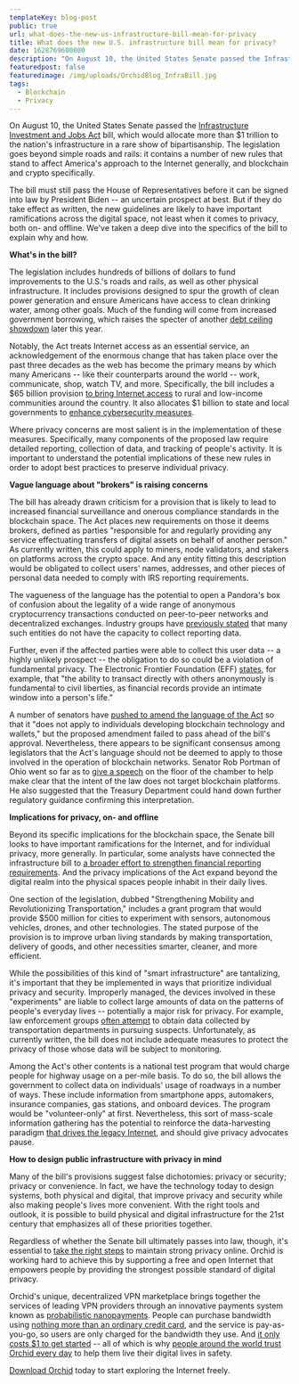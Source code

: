 ```yaml
---
templateKey: blog-post
public: true
url: what-does-the-new-us-infrastructure-bill-mean-for-privacy
title: What does the new U.S. infrastructure bill mean for privacy?
date: 1628769600000
description: "On August 10, the United States Senate passed the Infrastructure Investment and Jobs Act bill. The legislation goes beyond simple roads and rails: it contains a number of new rules that stand to affect America’s approach to the Internet generally, and blockchain and crypto specifically."
featuredpost: false
featuredimage: /img/uploads/OrchidBlog_InfraBill.jpg
tags:
  - Blockchain
  - Privacy
---
```

On August 10, the United States Senate passed the [Infrastructure Investment and Jobs Act](https://www.cbo.gov/system/files/2021-08/hr3684_infrastructure.pdf) bill, which would allocate more than $1 trillion to the nation's infrastructure in a rare show of bipartisanship. The legislation goes beyond simple roads and rails: it contains a number of new rules that stand to affect America's approach to the Internet generally, and blockchain and crypto specifically.

The bill must still pass the House of Representatives before it can be signed into law by President Biden -- an uncertain prospect at best. But if they do take effect as written, the new guidelines are likely to have important ramifications across the digital space, not least when it comes to privacy, both on- and offline. We've taken a deep dive into the specifics of the bill to explain why and how.

**What's in the bill?**

The legislation includes hundreds of billions of dollars to fund improvements to the U.S.'s roads and rails, as well as other physical infrastructure. It includes provisions designed to spur the growth of clean power generation and ensure Americans have access to clean drinking water, among other goals. Much of the funding will come from increased government borrowing, which raises the specter of another [debt ceiling showdown](https://www.cnbc.com/2021/08/09/democrats-leave-debt-ceiling-out-of-budget-congress-faces-showdown.html) later this year.

Notably, the Act treats Internet access as an essential service, an acknowledgement of the enormous change that has taken place over the past three decades as the web has become the primary means by which many Americans -- like their counterparts around the world -- work, communicate, shop, watch TV, and more. Specifically, the bill includes a $65 billion provision [to bring Internet access](https://www.consumerreports.org/internet/infrastructure-bill-includes-65-billion-for-internet-access-a6861027212/) to rural and low-income communities around the country. It also allocates $1 billion to state and local governments to [enhance cybersecurity measures](https://www.dataprivacyandsecurityinsider.com/2021/08/bi-partisan-infrastructure-bill-includes-cybersecurity-funding-for-local-governments/).

Where privacy concerns are most salient is in the implementation of these measures. Specifically, many components of the proposed law require detailed reporting, collection of data, and tracking of people's activity. It is important to understand the potential implications of these new rules in order to adopt best practices to preserve individual privacy.

**Vague language about "brokers" is raising concerns**

The bill has already drawn criticism for a provision that is likely to lead to increased financial surveillance and onerous compliance standards in the blockchain space. The Act places new requirements on those it deems brokers, defined as parties "responsible for and regularly providing any service effectuating transfers of digital assets on behalf of another person." As currently written, this could apply to miners, node validators, and stakers on platforms across the crypto space. And any entity fitting this description would be obligated to collect users' names, addresses, and other pieces of personal data needed to comply with IRS reporting requirements.

The vagueness of the language has the potential to open a Pandora's box of confusion about the legality of a wide range of anonymous cryptocurrency transactions conducted on peer-to-peer networks and decentralized exchanges. Industry groups have [previously stated](https://www.washingtonpost.com/politics/2021/08/06/crypto-bitcoin-infrastructure-senate/) that many such entities do not have the capacity to collect reporting data.

Further, even if the affected parties were able to collect this user data -- a highly unlikely prospect -- the obligation to do so could be a violation of fundamental privacy. The Electronic Frontier Foundation (EFF) [states](https://www.eff.org/deeplinks/2021/08/cryptocurrency-surveillance-provision-buried-infrastructure-bill-disaster-digital), for example, that "the ability to transact directly with others anonymously is fundamental to civil liberties, as financial records provide an intimate window into a person's life."

A number of senators have [pushed to amend the language of the Act](https://techcrunch.com/2021/08/06/crypto-biden-amendment-infrastructure-bill-proof-of-work/) so that it "does not apply to individuals developing blockchain technology and wallets," but the proposed amendment failed to pass ahead of the bill's approval. Nevertheless, there appears to be significant consensus among legislators that the Act's language should not be deemed to apply to those involved in the operation of blockchain networks. Senator Rob Portman of Ohio went so far as to [give a speech](https://www.marketwatch.com/story/bipartisan-infrastructure-bill-looks-set-to-pass-senate-without-changes-sought-by-crypto-advocates-11628522914) on the floor of the chamber to help make clear that the intent of the law does not target blockchain platforms. He also suggested that the Treasury Department could hand down further regulatory guidance confirming this interpretation.

**Implications for privacy, on- and offline**

Beyond its specific implications for the blockchain space, the Senate bill looks to have important ramifications for the Internet, and for individual privacy, more generally. In particular, some analysts have connected the infrastructure bill to [a broader effort to strengthen financial reporting requirements](https://home.treasury.gov/system/files/136/The-American-Families-Plan-Tax-Compliance-Agenda.pdf). And the privacy implications of the Act expand beyond the digital realm into the physical spaces people inhabit in their daily lives.

One section of the legislation, dubbed "Strengthening Mobility and Revolutionizing Transportation," includes a grant program that would provide $500 million for cities to experiment with sensors, autonomous vehicles, drones, and other technologies. The stated purpose of the provision is to improve urban living standards by making transportation, delivery of goods, and other necessities smarter, cleaner, and more efficient.

While the possibilities of this kind of "smart infrastructure" are tantalizing, it's important that they be implemented in ways that prioritize individual privacy and security. Improperly managed, the devices involved in these "experiments" are liable to collect large amounts of data on the patterns of people's everyday lives -- potentially a major risk for privacy. For example, law enforcement groups [often attempt](https://theintercept.com/2021/08/05/infrastructure-bill-travel-data-cars-privacy/) to obtain data collected by transportation departments in pursuing suspects. Unfortunately, as currently written, the bill does not include adequate measures to protect the privacy of those whose data will be subject to monitoring.

Among the Act's other contents is a national test program that would charge people for highway usage on a per-mile basis. To do so, the bill allows the government to collect data on individuals' usage of roadways in a number of ways. These include information from smartphone apps, automakers, insurance companies, gas stations, and onboard devices. The program would be "volunteer-only" at first. Nevertheless, this sort of mass-scale information gathering has the potential to reinforce the data-harvesting paradigm [that drives the legacy Internet](https://blog.orchid.com/data-creep/), and should give privacy advocates pause.

**How to design public infrastructure with privacy in mind**

Many of the bill's provisions suggest false dichotomies: privacy or security; privacy or convenience. In fact, we have the technology today to design systems, both physical and digital, that improve privacy and security while also making people's lives more convenient. With the right tools and outlook, it is possible to build physical and digital infrastructure for the 21st century that emphasizes all of these priorities together.

Regardless of whether the Senate bill ultimately passes into law, though, it's essential to [take the right steps](https://blog.orchid.com/orchids-top-privacy-tips-of-2020/) to maintain strong privacy online. Orchid is working hard to achieve this by supporting a free and open Internet that empowers people by providing the strongest possible standard of digital privacy.

Orchid's unique, decentralized VPN marketplace brings together the services of leading VPN providers through an innovative payments system known as [probabilistic nanopayments](https://www.orchid.com/how-it-works). People can purchase bandwidth using [nothing more than an ordinary credit card](https://blog.orchid.com/why-orchids-in-app-purchases-are-a-game-changer-for-dapp-usage/), and the service is pay-as-you-go, so users are only charged for the bandwidth they use. And [it only costs $1 to get started](https://blog.orchid.com/starting-today-it-only-costs-1-to-get-started-with-orchid/) -- all of which is why [people around the world trust Orchid every day](https://blog.orchid.com/how-people-are-reclaiming-internet-freedom-from-dubai-to-ukraine-to-venezuela/) to help them live their digital lives in safety.

[Download Orchid](https://www.orchid.com/) today to start exploring the Internet freely.